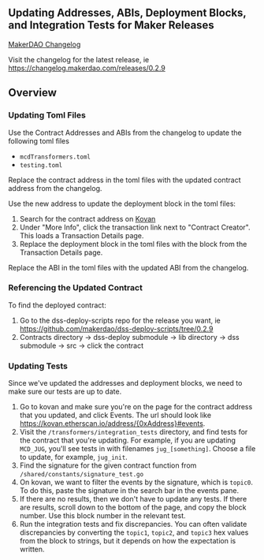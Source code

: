 ## Updating Addresses, ABIs, Deployment Blocks, and Integration Tests for Maker Releases
[MakerDAO Changelog](https://changelog.makerdao.com/)

Visit the changelog for the latest release, ie https://changelog.makerdao.com/releases/0.2.9

## Overview
### Updating Toml Files
Use the Contract Addresses and ABIs from the changelog to update the following toml files
* `mcdTransformers.toml`
* `testing.toml`

Replace the contract address in the toml files with the updated contract address from the changelog.

Use the new address to update the deployment block in the toml files:
1. Search for the contract address on [Kovan](https://kovan.etherscan.io/)
2. Under "More Info", click the transaction link next to "Contract Creator". This loads a Transaction Details page.
3. Replace the deployment block in the toml files with the block from the Transaction Details page.

Replace the ABI in the toml files with the updated ABI from the changelog.

### Referencing the Updated Contract
To find the deployed contract:
1. Go to the dss-deploy-scripts repo for the release you want, ie https://github.com/makerdao/dss-deploy-scripts/tree/0.2.9
2. Contracts directory -> dss-deploy submodule -> lib directory -> dss submodule -> src -> click the contract

### Updating Tests
Since we've updated the addresses and deployment blocks, we need to make sure our tests are up to date.
1. Go to kovan and make sure you're on the page for the contract address that you updated, and click Events. The url should look like https://kovan.etherscan.io/address/{0xAddress}#events.
2. Visit the `/transformers/integration_tests` directory, and find tests for the contract that you're updating. For example, if you are updating `MCD_JUG`, you'll see tests in with filenames `jug_[something]`. Choose a file to update, for example, `jug_init`.
3. Find the signature for the given contract function from `/shared/constants/signature_test.go`
4. On kovan, we want to filter the events by the signature, which is `topic0`. To do this, paste the signature in the search bar in the events pane.
5. If there are no results, then we don't have to update any tests. If there are results, scroll down to the bottom of the page, and copy the block number. Use this block number in the relevant test.
6. Run the integration tests and fix discrepancies. You can often validate discrepancies by converting the `topic1`, `topic2`, and `topic3` hex values from the block to strings, but it depends on how the expectation is written.
